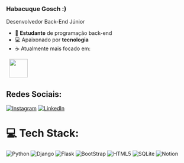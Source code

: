 ### Habacuque Gosch :)
Desenvolvedor Back-End Júnior

- 👨 **Estudante** de programação back-end
- 💻 Apaixonado por **tecnologia**
- ☕ Atualmente mais focado em:
<div style="display: inline">
  &nbsp;&nbsp;<img width='50' height='50' src="https://cdn.jsdelivr.net/gh/devicons/devicon/icons/python/python-original.svg" />&nbsp;&nbsp;
</div> 

## Redes Sociais:
[![Instagram](https://img.shields.io/badge/Instagram-%23E4405F.svg?logo=Instagram&logoColor=white)](https://www.instagram.com/gosch_tlgd) 
[![LinkedIn](https://img.shields.io/badge/LinkedIn-%230077B5.svg?logo=linkedin&logoColor=white)](https://www.linkedin.com/in/habacuque-gosch-de-oliveira-993b45264/)

# 💻 Tech Stack:

![Python](https://img.shields.io/badge/Python-14354C?style=for-the-badge&logo=python&logoColor=white) 
![Django](https://img.shields.io/badge/django-%23092E20.svg?style=for-the-badge&logo=django&logoColor=white)
![Flask](https://img.shields.io/badge/Flask-000000?style=for-the-badge&logo=flask&logoColor=white")
![BootStrap](https://img.shields.io/badge/Bootstrap-563D7C?style=for-the-badge&logo=bootstrap&logoColor=white)
![HTML5](https://img.shields.io/badge/HTML5-E34F26?style=for-the-badge&logo=html5&logoColor=white)
![SQLite](https://img.shields.io/badge/sqlite-%2307405e.svg?style=for-the-badge&logo=sqlite&logoColor=white)
![Notion](https://img.shields.io/badge/Notion-%23000000.svg?style=for-the-badge&logo=notion&logoColor=white)

<!-- # 📊 Estatísticas do GitHub:
![](https://github-readme-stats.vercel.app/api/top-langs/?username=VitorAntonioKuhnen&theme=chartreuse-dark&hide_border=true&include_all_commits=false&count_private=false&layout=compact)
 -->

